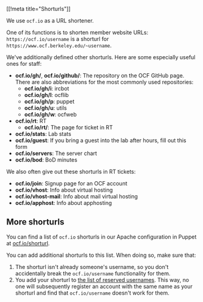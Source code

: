 [[!meta title="Shorturls"]]

We use `ocf.io` as a URL shortener.

One of its functions is to shorten member website URLs:
`https://ocf.io/username` is a shorturl for
`https://www.ocf.berkeley.edu/~username`.

We've additionally defined other shorturls. Here are some especially useful
ones for staff:

 * **ocf.io/gh/_<repo>_**, **ocf.io/github/_<repo>_**: The repository _<repo>_
   on the OCF GitHub page.  
   There are also abbreviations for the most commonly used repositories:
    * **ocf.io/gh/i**: ircbot
    * **ocf.io/gh/l**: ocflib
    * **ocf.io/gh/p**: puppet
    * **ocf.io/gh/u**: utils
    * **ocf.io/gh/w**: ocfweb
 * **ocf.io/rt**: RT
    * **ocf.io/rt/_<ticketnum>_**: The page for ticket _<ticketnum>_ in RT
 * **ocf.io/stats**: Lab stats
 * **ocf.io/guest**: If you bring a guest into the lab after hours, fill out
   this form
 * **ocf.io/servers**: The server chart
 * **ocf.io/bod**: BoD minutes

We also often give out these shorturls in RT tickets:

 * **ocf.io/join**: Signup page for an OCF account
 * **ocf.io/vhost**: Info about virtual hosting
 * **ocf.io/vhost-mail**: Info about mail virtual hosting
 * **ocf.io/apphost**: Info about apphosting

## More shorturls

You can find a list of `ocf.io` shorturls in our Apache configuration in
Puppet at [ocf.io/shorturl](https://ocf.io/shorturl).

You can add additional shorturls to this list. When doing so, make sure that:

1. The shorturl isn't already someone's username, so you don't accidentally
   break the `ocf.io/username` functionality for them.
2. You add your shorturl to
   [the list of reserved usernames][reserved-usernames]. This way, no one will
   subsequently register an account with the same name as your shorturl and
   find that `ocf.io/username` doesn't work for them.

[reserved-usernames]: https://github.com/ocf/ocflib/blob/master/ocflib/account/validators.py
